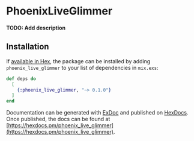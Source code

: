 # PhoenixLiveGlimmer

**TODO: Add description**

## Installation

If [available in Hex](https://hex.pm/docs/publish), the package can be installed
by adding `phoenix_live_glimmer` to your list of dependencies in `mix.exs`:

```elixir
def deps do
  [
    {:phoenix_live_glimmer, "~> 0.1.0"}
  ]
end
```

Documentation can be generated with [ExDoc](https://github.com/elixir-lang/ex_doc)
and published on [HexDocs](https://hexdocs.pm). Once published, the docs can
be found at [https://hexdocs.pm/phoenix_live_glimmer](https://hexdocs.pm/phoenix_live_glimmer).

